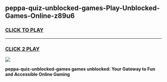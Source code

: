 
## peppa-quiz-unblocked-games-Play-Unblocked-Games-Online-z89u6
<h3>
<a href="https://premium76.site?title=peppa-quiz-unblocked-games&ref=24A">CLICK TO PLAY</a></h3>
<hr>

<h3>
<a href="https://premium76.site?title=peppa-quiz-unblocked-games&ref=24A">CLICK 2 PLAY</a>
  
</h3>

<a href="https://premium76.site?title=peppa-quiz-unblocked-games&ref=24A"><img src="https://clearcache.store/games.png"></a>


**peppa-quiz-unblocked-games games unblocked: Your Gateway to Fun and Accessible Online Gaming**
